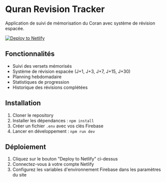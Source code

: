 # Quran Revision Tracker

Application de suivi de mémorisation du Coran avec système de révision espacée.

[![Deploy to Netlify](https://www.netlify.com/img/deploy/button.svg)](https://app.netlify.com/start/deploy?repository=https://github.com/intchu/quran-revision-tracker)

## Fonctionnalités

- Suivi des versets mémorisés
- Système de révision espacée (J+1, J+3, J+7, J+15, J+30)
- Planning hebdomadaire
- Statistiques de progression
- Historique des révisions complétées

## Installation

1. Cloner le repository
2. Installer les dépendances : `npm install`
3. Créer un fichier `.env` avec vos clés Firebase
4. Lancer en développement : `npm run dev`

## Déploiement

1. Cliquez sur le bouton "Deploy to Netlify" ci-dessus
2. Connectez-vous à votre compte Netlify
3. Configurez les variables d'environnement Firebase dans les paramètres du site
